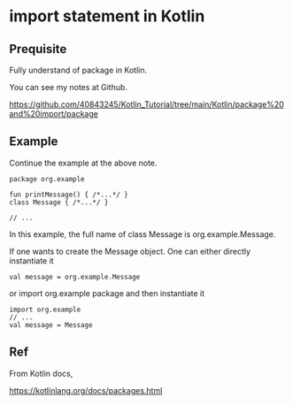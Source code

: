 # import statement in Kotlin
## Prequisite
Fully understand of package in Kotlin.

You can see my notes at Github.

https://github.com/40843245/Kotlin_Tutorial/tree/main/Kotlin/package%20and%20import/package

## Example

Continue the example at the above note.

    package org.example
    
    fun printMessage() { /*...*/ }
    class Message { /*...*/ }
    
    // ...

In this example, the full name of class Message is org.example.Message.

If one wants to create the Message object. One can either directly instantiate it

    val message = org.example.Message

or import org.example package and then instantiate it

    import org.example
    // ...
    val message = Message

## Ref
From Kotlin docs,

https://kotlinlang.org/docs/packages.html
  
